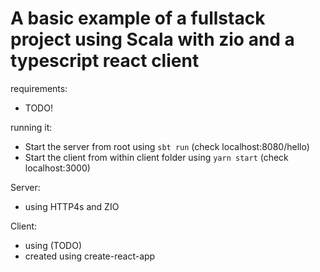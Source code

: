 # A basic example of a fullstack project using Scala with zio and a typescript react client
requirements:
 - TODO!

running it:
 - Start the server from root using `sbt run` (check localhost:8080/hello)
 - Start the client from within client folder using `yarn start` (check localhost:3000)


Server:
 - using HTTP4s and ZIO

Client:
 - using (TODO)
 - created using create-react-app